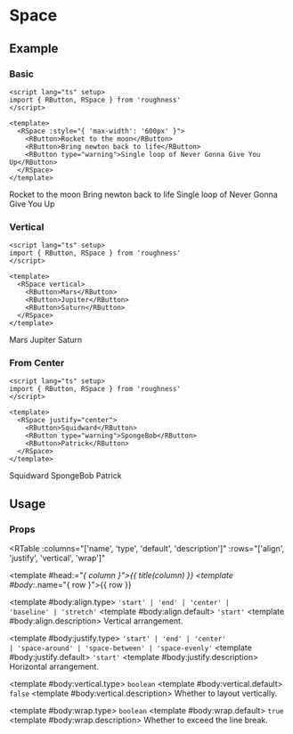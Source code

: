 <script lang="ts" setup>
import { RButton, RSpace, RTable } from 'roughness'
import { title } from '../utils/helpers'
</script>

# Space

## Example

### Basic

```vue
<script lang="ts" setup>
import { RButton, RSpace } from 'roughness'
</script>

<template>
  <RSpace :style="{ 'max-width': '600px' }">
    <RButton>Rocket to the moon</RButton>
    <RButton>Bring newton back to life</RButton>
    <RButton type="warning">Single loop of Never Gonna Give You Up</RButton>
  </RSpace>
</template>
```

<RSpace :style="{ 'max-width': '600px' }">
  <RButton>Rocket to the moon</RButton>
  <RButton>Bring newton back to life</RButton>
  <RButton type="warning">Single loop of Never Gonna Give You Up</RButton>
</RSpace>

### Vertical

```vue
<script lang="ts" setup>
import { RButton, RSpace } from 'roughness'
</script>

<template>
  <RSpace vertical>
    <RButton>Mars</RButton>
    <RButton>Jupiter</RButton>
    <RButton>Saturn</RButton>
  </RSpace>
</template>
```

<RSpace vertical>
  <RButton>Mars</RButton>
  <RButton>Jupiter</RButton>
  <RButton>Saturn</RButton>
</RSpace>

### From Center

```vue
<script lang="ts" setup>
import { RButton, RSpace } from 'roughness'
</script>

<template>
  <RSpace justify="center">
    <RButton>Squidward</RButton>
    <RButton type="warning">SpongeBob</RButton>
    <RButton>Patrick</RButton>
  </RSpace>
</template>
```

<RSpace justify="center">
  <RButton>Squidward</RButton>
  <RButton type="warning">SpongeBob</RButton>
  <RButton>Patrick</RButton>
</RSpace>

## Usage

### Props

<RTable
  :columns="['name', 'type', 'default', 'description']"
  :rows="['align', 'justify', 'vertical', 'wrap']"
>
  <template #head:*="{ column }">{{ title(column) }}</template>
  <template #body:*.name="{ row }">{{ row }}</template>

  <template #body:align.type>
    <code>'start' | 'end' | 'center' | 'baseline' | 'stretch'</code>
  </template>
  <template #body:align.default>
    <code>'start'</code>
  </template>
  <template #body:align.description>
    Vertical arrangement.
  </template>

  <template #body:justify.type>
    <code>'start' | 'end' | 'center' | 'space-around' | 'space-between' | 'space-evenly'</code>
  </template>
  <template #body:justify.default>
    <code>'start'</code>
  </template>
  <template #body:justify.description>
    Horizontal arrangement.
  </template>

  <template #body:vertical.type>
    <code>boolean</code>
  </template>
  <template #body:vertical.default>
    <code>false</code>
  </template>
  <template #body:vertical.description>
    Whether to layout vertically.
  </template>

  <template #body:wrap.type>
    <code>boolean</code>
  </template>
  <template #body:wrap.default>
    <code>true</code>
  </template>
  <template #body:wrap.description>
    Whether to exceed the line break.
  </template>
</RTable>
